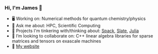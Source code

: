 ### Hi, I'm James 👋
- :desktop_computer:  Working on: Numerical methods for quantum chemistry/physics
- 💬 Ask me about: HPC, Scientific Computing
- 🤔  Projects I'm tinkering with/thinking about: [Spack](https://github.com/spack/spack), [Slate](https://bitbucket.org/icl/slate/src/master/), [Julia](https://julialang.org/)
- 👯 I’m looking to collaborate on: C++ linear algebra libraries for sparse matrices and tensors on exascale machines
- :rocket:  [My website](http://jamesetsmith.github.io/)


<!--
**jamesETsmith/jamesETsmith** is a ✨ _special_ ✨ repository because its `README.md` (this file) appears on your GitHub profile.

Here are some ideas to get you started:

- 🔭 I’m currently working on ...
- 🌱 I’m currently learning ...
- 👯 I’m looking to collaborate on ...
- 🤔 I’m looking for help with ...
- 💬 Ask me about ...
- 📫 How to reach me: ...
- 😄 Pronouns: ...
- ⚡ Fun fact: ...
-->
